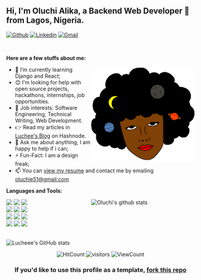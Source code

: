 <!-- Your title -->
## Hi, I'm Oluchi Alika, a Backend Web Developer 🚀 from Lagos, Nigeria.

<!-- Your badges
You can use the website to generate badges: https://shields.io/
-->

[![Github](https://img.shields.io/badge/-Github-000?style=flat&logo=Github&logoColor=white)](https://github.com/Lucheee)
[![Linkedin](https://img.shields.io/badge/-LinkedIn-blue?style=flat&logo=Linkedin&logoColor=white)](https://www.linkedin.com/in/alika-oluchi-7a9093241/)
[![Gmail](https://img.shields.io/badge/-Gmail-c14438?style=flat&logo=Gmail&logoColor=white)](oluchie51@gmail.com)


&nbsp;

<!-- Talking about you -->
**Here are a few stuffs about me:**

<!-- Any image aligned to the right. Beware the width -->
<img width="55%" align="right" alt="Github" src="https://github.com/Lucheee/Lucheee/blob/main/images/image.gif"/>

- 🌱 I’m currently learning Django and React; 
- 😊 I’m looking for help with open source projects, hackathons, internships, job opportunities.
- 💼 Job interests: Software Engineering, Technical Writing, Web Development.
- 👉 Read my articles in [Luchee's Blog](https://luchee.hashnode.dev/) on Hashnode.
- 💬 Ask me about anything, I am happy to help if i can;
- ⚡️ Fun-Fact: I am a design freak;
- 📫 You can [view my resume](https://drive.google.com/file/d/1N1fmVo_F5HmqlJEuY88_TUAikOIYs9iB/view?usp=drivesdk) and contact me by emailing oluchie51@gmail.com

**Languages and Tools:** 

<!-- Your github readme stats
You can use this api: https://github.com/anuraghazra/github-readme-stats
-->
<p>
  <a href="#">
    <img width="55%" align="right" alt="Oluchi's github stats" src="https://github-readme-stats.vercel.app/api?username=Lucheee&show_icons=true&hide_border=true" /> 
  </a>
  
  <!-- Your languages and tools. Be careful with the alignment. 
  You can use this sites to get logos: https://www.vectorlogo.zone or https://simpleicons.org/
  -->
  <code><img width="10%" src="https://www.vectorlogo.zone/logos/pocoo_flask/pocoo_flask-ar21.svg"></code>
  <code><img width="10%" src="https://www.vectorlogo.zone/logos/python/python-ar21.svg"></code>
  <code><img width="10%" src="https://www.vectorlogo.zone/logos/djangoproject/djangoproject-ar21.svg"></code>
  <br />
  <code><img width="10%" src="https://www.vectorlogo.zone/logos/reactjs/reactjs-ar21.svg"></code>
  <code><img width="10%" src="https://www.vectorlogo.zone/logos/mysql/mysql-ar21.svg"></code>
  <code><img width="10%" src="https://www.vectorlogo.zone/logos/sqlite/sqlite-ar21.svg"></code>
  <br />
  <code><img width="10%" src="https://www.vectorlogo.zone/logos/w3_html5/w3_html5-ar21.svg"></code>
  <code><img width="10%" src="https://www.vectorlogo.zone/logos/w3_css/w3_css-ar21.svg"></code>
  <code><img width="10%" src="https://www.vectorlogo.zone/logos/javascript/javascript-ar21.svg"></code>
  <br />
  <code><img width="10%" src="https://www.vectorlogo.zone/logos/git-scm/git-scm-ar21.svg"></code>
  <code><img width="10%" src="https://www.vectorlogo.zone/logos/shell/shell-ar21.svg"></code>
  <code><img width="10%" src="https://www.vectorlogo.zone/logos/visualstudio_code/visualstudio_code-ar21.svg"></code>
</p>

<br> <img align="center" src="https://github-readme-stats.vercel.app/api/top-langs/?username=Lucheee&langs_count=8&layout=compact&hide_border=true" alt="Lucheee's GitHub stats" /> 

<!-- Your hits or visitors
site: http://hits.dwyl.com or https://visitor-badge.glitch.me
Both apis are in trouble due to the number of requests, if you know any other to register visitors, great
-->
<p align="center">
  <img alt="HitCount" src="http://hits.dwyl.com/lucheee/lucheee.svg" />
  <img alt="visitors" src="https://visitor-badge.glitch.me/badge?page_id=lucheee.lucheee"/>
  <!-- https://github.com/wesky93/views this is a clone of the hits -->
  <img alt="ViewCount" src="https://views.whatilearened.today/views/github/lucheee/lucheee.svg" />
</p>



<h3 align="center">
  If you'd like to use this profile as a template, <a href="https://github.com/Lucheee/Lucheee">fork this repo<a/>
</h3>
